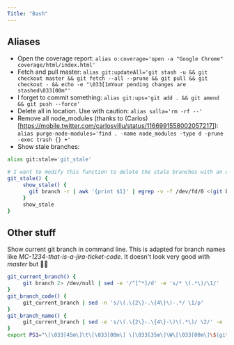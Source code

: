 ```yaml
---
Title: "Bash"
---
```


## Aliases

- Open the coverage report: `alias o:coverage='open -a "Google Chrome" coverage/html/index.html'`
- Fetch and pull master: `alias git:updateAll='git stash -u && git checkout master && git fetch --all --prune && git pull && git checkout - && echo -e "\033[1mYour pending changes are stashed\033[00m"'`
- I forget to commit something: `alias git:ups='git add . && git amend && git push --force'`
- Delete all in location. Use with caution: `alias salla='rm -rf --'`
- Remove all node_modules (thanks to (Carlos)[https://mobile.twitter.com/carlosvillu/status/1166991558002057217]): `alias purge-node-modules='find . -name node_modules -type d -prune -exec trash {} +'`
- Show stale branches:

```sh
alias git:stale='git_stale'

# I want to modify this function to delete the stale branches with an optional argument
git_stale() {
     show_stale() {
       git branch -r | awk '{print $1}' | egrep -v -f /dev/fd/0 <(git branch -vv | grep origin) | awk '{print $1}'
     }
     show_stale
}
```

## Other stuff

Show current git branch in command line. This is adapted for branch names like _MC-1234-that-is-a-jira-ticket-code_. It doesn't look very good with _master_ but 🤷🏻

```sh
git_current_branch() {
     git branch 2> /dev/null | sed -e '/^[^*]/d' -e 's/* \(.*\)/\1/'
}
git_branch_code() {
     git_current_branch | sed -n 's/\(.\{2\}-.\{4\}\)-.*/ \1/p'
}
git_branch_name() {
     git_current_branch | sed -e 's/\(.\{2\}-.\{4\}-\)\(.*\)/ \2/' -e 's/-/ /g'
}
export PS1="\[\033[45m\]\t\[\033[00m\] \[\033[35m\]\W\[\033[00m\]\$(git_branch_code)\[\033[1m\]\$(git_branch_name)\[\033[00m\] \$ "
```
